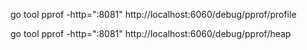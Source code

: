 go tool pprof -http=":8081"  http://localhost:6060/debug/pprof/profile

go tool pprof -http=":8081"  http://localhost:6060/debug/pprof/heap